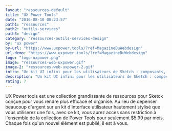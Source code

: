 ```yaml
---
layout: "ressources-default"
title: "UX Power Tools"
date: "2016-08-10 00:23:57"
path1: "ressources"
path2: "outils-services"
path3: "design"
category: "ressources-outils-services-design"
by: "ux power"
by-url: "https://www.uxpower.tools/?ref=MagazineDuWebdesign"
url-demo: "https://www.uxpower.tools/?ref=MagazineDuWebdesign"
logo: "logo-uxpower.png"
image: "ressources-web-uxpower.gif"
image-2: "ressources-web-uxpower-2.gif"
intro: "Un kit UI infini pour les utilisateurs de Sketch : composants, styles et symboles."
description: "Un kit UI infini pour les utilisateurs de Sketch : composants, styles et symboles."
rating: 7
---
```


UX Power tools est une collection grandissante de ressources pour Sketck conçue pour vous rendre plus efficace et organisé. Au lieu de dépenser beaucoup d'argent sur un kit d'interface utilisateur hautement stylisé que vous utiliserez une fois, avec ce kit, vous aurez accès sans restriction à l'ensemble de la collection de Power Tools pour seulement $5.99 par mois. Chaque fois qu'un nouvel élément est publié, il est à vous.
